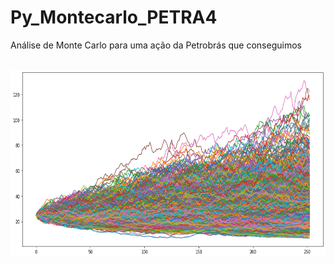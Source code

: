 # Py_Montecarlo_PETRA4
Análise de Monte Carlo para uma ação da Petrobrás que conseguimos 
<div  align="center"> 
  <div style="display: inline_block"><br>
    <img align="center" height="300" alt="coding-time" src="download.png">
    
